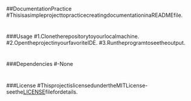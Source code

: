 ##DocumentationPractice
#ThisisasimpleprojecttopracticecreatingdocumentationinaREADMEfile.
#
###Usage
#1.Clonetherepositorytoyourlocalmachine.
#2.OpentheprojectinyourfavoriteIDE.
#3.Runtheprogramtoseetheoutput.
#
###Dependencies
#-None
#
###License
#ThisprojectislicensedundertheMITLicense-seethe[LICENSE](LICENSE)filefordetails.